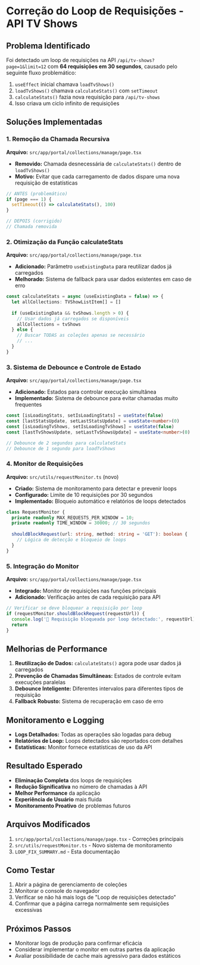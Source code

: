 # Correção do Loop de Requisições - API TV Shows

## Problema Identificado

Foi detectado um loop de requisições na API `/api/tv-shows?page=1&limit=12` com **64 requisições em 30 segundos**, causado pelo seguinte fluxo problemático:

1. `useEffect` inicial chamava `loadTvShows()`
2. `loadTvShows()` chamava `calculateStats()` com `setTimeout`
3. `calculateStats()` fazia nova requisição para `/api/tv-shows`
4. Isso criava um ciclo infinito de requisições

## Soluções Implementadas

### 1. Remoção da Chamada Recursiva
**Arquivo:** `src/app/portal/collections/manage/page.tsx`

- **Removido:** Chamada desnecessária de `calculateStats()` dentro de `loadTvShows()`
- **Motivo:** Evitar que cada carregamento de dados dispare uma nova requisição de estatísticas

```typescript
// ANTES (problemático)
if (page === 1) {
  setTimeout(() => calculateStats(), 100)
}

// DEPOIS (corrigido)
// Chamada removida
```

### 2. Otimização da Função calculateStats
**Arquivo:** `src/app/portal/collections/manage/page.tsx`

- **Adicionado:** Parâmetro `useExistingData` para reutilizar dados já carregados
- **Melhorado:** Sistema de fallback para usar dados existentes em caso de erro

```typescript
const calculateStats = async (useExistingData = false) => {
  let allCollections: TVShowListItem[] = []
  
  if (useExistingData && tvShows.length > 0) {
    // Usar dados já carregados se disponíveis
    allCollections = tvShows
  } else {
    // Buscar TODAS as coleções apenas se necessário
    // ...
  }
}
```

### 3. Sistema de Debounce e Controle de Estado
**Arquivo:** `src/app/portal/collections/manage/page.tsx`

- **Adicionado:** Estados para controlar execução simultânea
- **Implementado:** Sistema de debounce para evitar chamadas muito frequentes

```typescript
const [isLoadingStats, setIsLoadingStats] = useState(false)
const [lastStatsUpdate, setLastStatsUpdate] = useState<number>(0)
const [isLoadingTvShows, setIsLoadingTvShows] = useState(false)
const [lastTvShowsUpdate, setLastTvShowsUpdate] = useState<number>(0)

// Debounce de 2 segundos para calculateStats
// Debounce de 1 segundo para loadTvShows
```

### 4. Monitor de Requisições
**Arquivo:** `src/utils/requestMonitor.ts` (novo)

- **Criado:** Sistema de monitoramento para detectar e prevenir loops
- **Configurado:** Limite de 10 requisições por 30 segundos
- **Implementado:** Bloqueio automático e relatórios de loops detectados

```typescript
class RequestMonitor {
  private readonly MAX_REQUESTS_PER_WINDOW = 10;
  private readonly TIME_WINDOW = 30000; // 30 segundos
  
  shouldBlockRequest(url: string, method: string = 'GET'): boolean {
    // Lógica de detecção e bloqueio de loops
  }
}
```

### 5. Integração do Monitor
**Arquivo:** `src/app/portal/collections/manage/page.tsx`

- **Integrado:** Monitor de requisições nas funções principais
- **Adicionado:** Verificação antes de cada requisição para API

```typescript
// Verificar se deve bloquear a requisição por loop
if (requestMonitor.shouldBlockRequest(requestUrl)) {
  console.log('🚨 Requisição bloqueada por loop detectado:', requestUrl)
  return
}
```

## Melhorias de Performance

1. **Reutilização de Dados:** `calculateStats()` agora pode usar dados já carregados
2. **Prevenção de Chamadas Simultâneas:** Estados de controle evitam execuções paralelas
3. **Debounce Inteligente:** Diferentes intervalos para diferentes tipos de requisição
4. **Fallback Robusto:** Sistema de recuperação em caso de erro

## Monitoramento e Logging

- **Logs Detalhados:** Todas as operações são logadas para debug
- **Relatórios de Loop:** Loops detectados são reportados com detalhes
- **Estatísticas:** Monitor fornece estatísticas de uso da API

## Resultado Esperado

- **Eliminação Completa** dos loops de requisições
- **Redução Significativa** no número de chamadas à API
- **Melhor Performance** da aplicação
- **Experiência de Usuário** mais fluida
- **Monitoramento Proativo** de problemas futuros

## Arquivos Modificados

1. `src/app/portal/collections/manage/page.tsx` - Correções principais
2. `src/utils/requestMonitor.ts` - Novo sistema de monitoramento
3. `LOOP_FIX_SUMMARY.md` - Esta documentação

## Como Testar

1. Abrir a página de gerenciamento de coleções
2. Monitorar o console do navegador
3. Verificar se não há mais logs de "Loop de requisições detectado"
4. Confirmar que a página carrega normalmente sem requisições excessivas

## Próximos Passos

- Monitorar logs de produção para confirmar eficácia
- Considerar implementar o monitor em outras partes da aplicação
- Avaliar possibilidade de cache mais agressivo para dados estáticos 